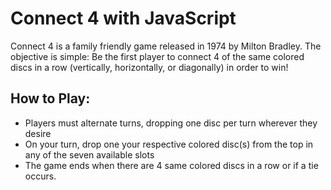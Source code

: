 # Connect 4 with JavaScript

Connect 4 is a family friendly game released in 1974 by Milton Bradley. The objective is simple: Be the first player to connect 4 of the same colored discs in a row (vertically, horizontally, or diagonally) in order to win!

## How to Play:
* Players must alternate turns, dropping one disc per turn wherever they desire
* On your turn, drop one your respective colored disc(s) from the top in any of the seven available slots
* The game ends when there are 4 same colored discs in a row or if a tie occurs.



